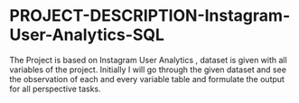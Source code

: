 # PROJECT-DESCRIPTION-Instagram-User-Analytics-SQL
The Project is based on Instagram User Analytics , dataset is given with all variables of the project. Initially I will go through the given dataset and see the observation of each and every variable table and formulate the output for all perspective tasks.  
